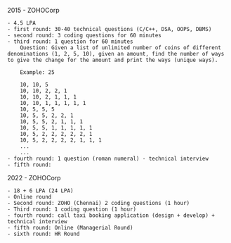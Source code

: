 2015 - ZOHOCorp

    - 4.5 LPA
    - first round: 30-40 technical questions (C/C++, DSA, OOPS, DBMS)
    - second round: 3 coding questions for 60 minutes
    - third round: 1 question for 60 minutes
        Question: Given a list of unlimited number of coins of different denominations (1, 2, 5, 10), given an amount, find the number of ways to give the change for the amount and print the ways (unique ways).

        Example: 25

        10, 10, 5
        10, 10, 2, 2, 1
        10, 10, 2, 1, 1, 1
        10, 10, 1, 1, 1, 1, 1
        10, 5, 5, 5
        10, 5, 5, 2, 2, 1
        10, 5, 5, 2, 1, 1, 1
        10, 5, 5, 1, 1, 1, 1, 1
        10, 5, 2, 2, 2, 2, 2, 1
        10, 5, 2, 2, 2, 2, 1, 1, 1
        ...
        ...
    - fourth round: 1 question (roman numeral) - technical interview
    - fifth round: 

2022 - ZOHOCorp

    - 18 + 6 LPA (24 LPA)
    - Online round
    - Second round: ZOHO (Chennai) 2 coding questions (1 hour)
    - Third round: 1 coding question (1 hour)
    - fourth round: call taxi booking application (design + develop) + technical interview
    - fifth round: Online (Managerial Round)
    - sixth round: HR Round
